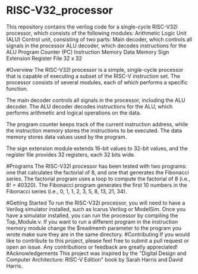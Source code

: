 # RISC-V32_processor

This repository contains the verilog code for a single-cycle RISC-V32I processor, which consists of the following modules:
Arithmetic Logic Unit (ALU) Control unit, consisting of two parts: Main decoder, which controls all signals in the processor ALU decoder, which decodes instructions for the ALU Program Counter (PC) Instruction Memory Data Memory Sign Extension Register File 32 x 32

#Overview
The RISC-V32I processor is a simple, single-cycle processor that is capable of executing a subset of the RISC-V instruction set. The processor consists of several modules, each of which performs a specific function.

The main decoder controls all signals in the processor, including the ALU decoder. The ALU decoder decodes instructions for the ALU, which performs arithmetic and logical operations on the data.

The program counter keeps track of the current instruction address, while the instruction memory stores the instructions to be executed. The data memory stores data values used by the program.

The sign extension module extends 16-bit values to 32-bit values, and the register file provides 32 registers, each 32 bits wide.

#Programs
The RISC-V32I processor has been tested with two programs: one that calculates the factorial of 8, and one that generates the Fibonacci series.
The factorial program uses a loop to compute the factorial of 8 (i.e., 8! = 40320). The Fibonacci program generates the first 10 numbers in the Fibonacci series (i.e., 0, 1, 1, 2, 3, 5, 8, 13, 21, 34).

#Getting Started
To run the RISC-V32I processor, you will need to have a Verilog simulator installed, such as Icarus Verilog or ModelSim. Once you have a simulator installed, you can run the processor by compiling the Top_Module.v. If you want to run a different program in the instruction memory module change the $readmemh parameter to the program you wrote make sure they are in the same directory.
#Contributing
If you would like to contribute to this project, please feel free to submit a pull request or open an issue. Any contributions or feedback are greatly appreciated!
#Acknowledgements
This project was inspired by the "Digital Design and Computer Architecture: RISC-V Edition" book by Sarah Harris and David Harris.
